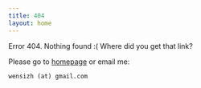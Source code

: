 ```yaml
---
title: 404
layout: home
---
```


Error 404. Nothing found :( Where did you get that link?

Please go to [homepage](/) or email me:

    wensizh (at) gmail.com

